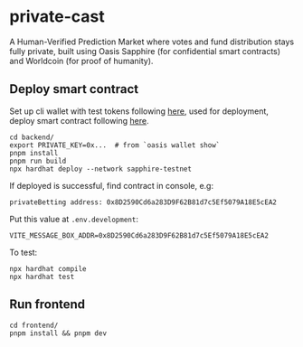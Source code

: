 # private-cast

A Human-Verified Prediction Market where votes and fund distribution stays fully private, built using Oasis Sapphire (for confidential smart contracts) and Worldcoin (for proof of humanity). 

## Deploy smart contract

Set up cli wallet with test tokens following [here](https://github.com/oasisprotocol/cli), used for deployment, deploy smart contract following [here](https://github.com/oasisprotocol/demo-starter). 

```
cd backend/
export PRIVATE_KEY=0x...  # from `oasis wallet show`
pnpm install
pnpm run build
npx hardhat deploy --network sapphire-testnet
```

If deployed is successful, find contract in console, e.g:

```
privateBetting address: 0x8D2590Cd6a283D9F62B81d7c5Ef5079A18E5cEA2
```

Put this value at `.env.development`:

```
VITE_MESSAGE_BOX_ADDR=0x8D2590Cd6a283D9F62B81d7c5Ef5079A18E5cEA2
```

To test:

```
npx hardhat compile
npx hardhat test
```

## Run frontend

```
cd frontend/
pnpm install && pnpm dev
```
